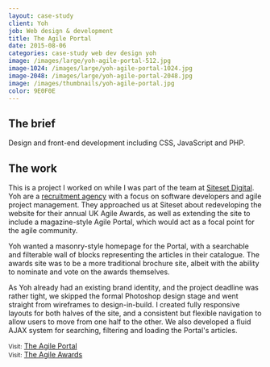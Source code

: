 ```yaml
---
layout: case-study
client: Yoh
job: Web design & development
title: The Agile Portal
date: 2015-08-06
categories: case-study web dev design yoh
image: /images/large/yoh-agile-portal-512.jpg
image-1024: /images/large/yoh-agile-portal-1024.jpg
image-2048: /images/large/yoh-agile-portal-2048.jpg
image: /images/thumbnails/yoh-agile-portal.jpg
color: 9E0F0E
---
```

## The brief
Design and front-end development including CSS, JavaScript and PHP.

## The work
This is a project I worked on while I was part of the team at [Siteset Digital][1]. Yoh are a [recruitment agency][2] with a focus on software developers and agile project management. They approached us at Siteset about redeveloping the website for their annual UK Agile Awards, as well as extending the site to include a magazine-style Agile Portal, which would act as a focal point for the agile community.

Yoh wanted a masonry-style homepage for the Portal, with a searchable and filterable wall of blocks representing the articles in their catalogue. The awards site was to be a more traditional brochure site, albeit with the ability to nominate and vote on the awards themselves. 

As Yoh already had an existing brand identity, and the project deadline was rather tight, we skipped the formal Photoshop design stage and went straight from wireframes to design-in-build. I created fully responsive layouts for both halves of the site, and a consistent but flexible navigation to allow users to move from one half to the other. We also developed a fluid AJAX system for searching, filtering and loading the Portal's articles.

<small>Visit:</small> [The Agile Portal][3]  
<small>Visit:</small> [The Agile Awards][4]

[1]: http://siteset.digital "Siteset Digital"
[2]: http://www.yoh.com "Yoh"
[3]: https://www.theagileportal.com "The Agile Portal"
[4]: https://www.theagileportal.com/awards "The UK Agile Awards"